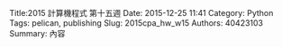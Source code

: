 Title:2015 計算機程式 第十五週
Date: 2015-12-25 11:41
Category: Python
Tags: pelican, publishing
Slug: 2015cpa_hw_w15
Authors: 40423103
Summary: 內容
                    
                
            
<!-- 導入 brython.js -->

<script type="text/javascript" src="http://brython.info/src/brython_dist.js"></script>

<!-- 啟動 brython() -->

<script>
window.onload=function(){
brython(1);
}
</script>

<!-- 以下利用 Brython 程式執行繪圖 -->

<canvas id="plotarea" width="400" height="400"></canvas>

<script type="text/python3">
# 導入 doc
from browser import document as doc
from browser import console
import math

# 準備繪圖畫布
canvas = doc["plotarea"]
ctx = canvas.getContext("2d")
    

ctx.beginPath()
ctx.lineWidth = 20
ctx.strokeStyle = "#000000"
ctx.moveTo(0,0)
ctx.lineTo(0,400)
ctx.moveTo(0,0)
ctx.lineTo(400,0)
ctx.moveTo(400,0)
ctx.lineTo(400,400)
ctx.moveTo(0,400)
ctx.lineTo(400,400)
ctx.stroke()


ctx.beginPath()
ctx.moveTo(140, 50)
ctx.quadraticCurveTo(170, 35, 200, 5)
ctx.moveTo(200, 2)
ctx.quadraticCurveTo(230, 33, 260, 51)
ctx.moveTo(260, 50)
ctx.lineTo(140, 50)

ctx.moveTo(100, 110)
ctx.quadraticCurveTo(150, 85, 180, 50)
ctx.moveTo(220, 50)
ctx.quadraticCurveTo(250, 85, 300, 110)
ctx.moveTo(100, 110)
ctx.lineTo(300, 110)

ctx.moveTo(60, 180)
ctx.quadraticCurveTo(120, 155, 160, 110)
ctx.moveTo(240, 110)
ctx.quadraticCurveTo(280, 155, 340, 180)
ctx.moveTo(60, 180)
ctx.lineTo(340, 180)

ctx.moveTo(20, 260)
ctx.quadraticCurveTo(80, 240, 140, 180)
ctx.moveTo(260, 180)
ctx.quadraticCurveTo(320, 240, 380, 260)
ctx.moveTo(20, 260)
ctx.lineTo(380, 260)

ctx.lineWidth = 5
ctx.strokeStyle = "#008800"
ctx.stroke()


ctx.fillStyle = "#663300"
ctx.fillRect(180,261.5,40,129)


ctx.beginPath()
ctx.fillStyle = "#9900FF"
ctx.fillRect(260,330,60,60)
ctx.stroke()

ctx.moveTo(260,360)
ctx.lineTo(320,360)

ctx.moveTo(290,330)
ctx.lineTo(290,390)

ctx.moveTo(290,330)
ctx.lineTo(260,310)

ctx.moveTo(290,330)
ctx.lineTo(280,290)

ctx.moveTo(258,311)
ctx.lineTo(282,290)

ctx.moveTo(290,330)
ctx.lineTo(300,290)

ctx.moveTo(290,330)
ctx.lineTo(320,310)

ctx.moveTo(298,290)
ctx.lineTo(322,310)

ctx.lineWidth = 5
ctx.strokeStyle = "#FFCC00"
ctx.stroke()


ctx.beginPath()
ctx.fillStyle = "#000099"
ctx.fillRect(60,330,100,60)

ctx.moveTo(60,360)
ctx.lineTo(160,360)

ctx.moveTo(110,330)
ctx.lineTo(110,390)

ctx.moveTo(111.5,331.5)
ctx.lineTo(100,300)

ctx.moveTo(111.5,331.5)
ctx.lineTo(80,320)

ctx.moveTo(101.5,300)
ctx.lineTo(78.5,320)

ctx.moveTo(111.5,331.5)
ctx.lineTo(140,320)

ctx.moveTo(111.5,331.5)
ctx.lineTo(120,300)

ctx.moveTo(141.5,320)
ctx.lineTo(118.5,300)

ctx.lineWidth = 5
ctx.strokeStyle = "#CC0000"
ctx.stroke()


ctx.fillStyle = "#66CCFF"
ctx.font = "23px Dutch801 XBd BT"
ctx.fillText("Merry ",13,28)
ctx.font = "23px Dutch801 XBd BT"
ctx.fillText("Christmas",13,48)
ctx.font = "23px Dutch801 XBd BT"
ctx.fillText("&",13,68)
ctx.font = "23px Dutch801 XBd BT"
ctx.fillText("Happy New ",13,88)
ctx.font = "23px Dutch801 XBd BT"
ctx.fillText("Year ",13,108)
ctx.stroke()


ctx.beginPath()

ctx.moveTo(210, 14)
ctx.quadraticCurveTo(200, 40, 160, 50)

ctx.moveTo(160,68)
ctx.quadraticCurveTo(200, 100, 270, 110)

ctx.moveTo(285, 150)
ctx.quadraticCurveTo(250, 170, 200, 180)

ctx.moveTo(280, 200)
ctx.quadraticCurveTo(220, 230, 70, 260)

ctx.lineWidth = 3
ctx.strokeStyle = "#CC0000"
ctx.stroke()


ctx.beginPath()

ctx.moveTo(225, 25)
ctx.quadraticCurveTo(220, 45, 200, 48)

ctx.moveTo(230, 60)
ctx.quadraticCurveTo(200, 95, 130, 110)

ctx.moveTo(130, 140)
ctx.quadraticCurveTo(180, 170, 300, 180)

ctx.moveTo(320, 230)
ctx.quadraticCurveTo(300, 250, 210, 260)

ctx.lineWidth = 3
ctx.strokeStyle = "#FFFF33"
ctx.stroke()


ctx.beginPath()

ctx.moveTo(172,28)
ctx.quadraticCurveTo(200, 40, 240, 50)


ctx.moveTo(245, 70)
ctx.quadraticCurveTo(240, 90, 190, 110)

ctx.moveTo(260, 130)
ctx.quadraticCurveTo(180, 170, 100, 180)

ctx.moveTo(92, 220)
ctx.quadraticCurveTo(250, 250, 330, 260)

ctx.lineWidth = 3
ctx.strokeStyle = "#0099FF"
ctx.stroke()


ctx.beginPath()
ctx.fillStyle = "#FF359A"
ctx.font = "10px ScriptS"
ctx.fillText("40423103 ",335,388)
ctx.stroke()

</script> 




<script>
window.onload=function(){
brython(1);
}
</script>
